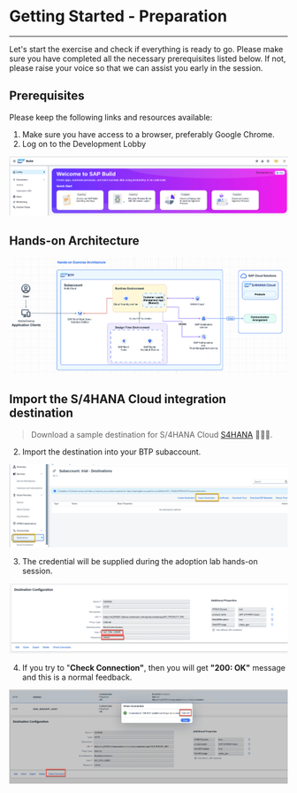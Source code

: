 <div class="draftWatermark"></div>


# Getting Started - Preparation
---
Let's start the exercise and check if everything is ready to go.
Please make sure you have completed all the necessary prerequisites listed below. If not, please raise your voice so that we can assist you early in the session.

## Prerequisites
Please keep the following links and resources available:

1. Make sure you have access to a browser, preferably Google Chrome.
2. Log on to the Development Lobby  

![](vx_images/425197712134838.png)


## Hands-on Architecture


![](vx_images/142275346792344.png)


## Import the S/4HANA Cloud integration destination

> Download a sample destination for S/4HANA Cloud [S4HANA](https://robin-qiu.github.io/gen-ai-sap-build-code/blob/main/docs/01-build-code-getting-started/vx_attachments/149113364469114/S4HANA ':include')  :truck::truck::truck:.


2. Import the destination into your BTP subaccount.

![](vx_images/357765362683302.png)

3. The credential will be supplied during the adoption lab hands-on session.

![](vx_images/223664850142809.png)

4. If you try to "**Check Connection"**, then you will get **"200: OK"** message and this is a normal feedback.

![](vx_images/514951381489265.png)
